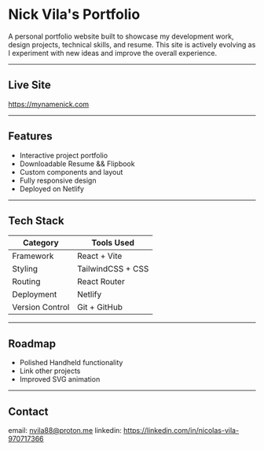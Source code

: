 # Nick Vila's Portfolio

A personal portfolio website built to showcase my development work, design projects, technical skills, and resume. This site is actively evolving as I experiment with new ideas and improve the overall experience.

---

## Live Site

https://mynamenick.com

---

## Features

- Interactive project portfolio
- Downloadable Resume && Flipbook
- Custom components and layout
- Fully responsive design
- Deployed on Netlify

---

## Tech Stack

| Category        | Tools Used        |
| --------------- | ----------------- |
| Framework       | React + Vite      |
| Styling         | TailwindCSS + CSS |
| Routing         | React Router      |
| Deployment      | Netlify           |
| Version Control | Git + GitHub      |

---

## Roadmap

- Polished Handheld functionality
- Link other projects
- Improved SVG animation

---

## Contact

email: nvila88@proton.me
linkedin: https://linkedin.com/in/nicolas-vila-970717366
